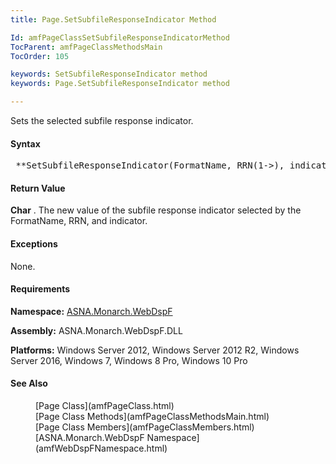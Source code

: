```yaml
---
title: Page.SetSubfileResponseIndicator Method

Id: amfPageClassSetSubfileResponseIndicatorMethod
TocParent: amfPageClassMethodsMain
TocOrder: 105

keywords: SetSubfileResponseIndicator method
keywords: Page.SetSubfileResponseIndicator method

---
```


Sets the selected subfile response indicator.

#### Syntax
<pre class="prettyprint"> **SetSubfileResponseIndicator(FormatName, RRN(1->), indicator (1->99), char newValue01X)** </pre>

#### Return Value
**Char** . The new value of the subfile response indicator selected by the FormatName, RRN, and indicator.

#### Exceptions
None.
<!-- -->

#### Requirements
**Namespace:** [ASNA.Monarch.WebDspF](amfWebDspFNamespace.html)

**Assembly:** ASNA.Monarch.WebDspF.DLL

**Platforms:** Windows Server 2012, Windows Server 2012 R2, Windows Server 2016, Windows 7, Windows 8 Pro, Windows 10 Pro
<!-- end -->

#### See Also
<dl>
        <dd>[Page Class](amfPageClass.html)</dd>
		<dd>[Page Class Methods](amfPageClassMethodsMain.html)</dd>
        <dd>[Page Class Members](amfPageClassMembers.html)</dd>
        <dd>[ASNA.Monarch.WebDspF Namespace](amfWebDspFNamespace.html)</dd>
</dl>

